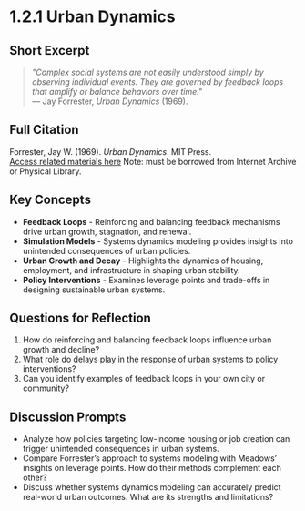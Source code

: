 # 1.2.1 Urban Dynamics

## Short Excerpt
> *"Complex social systems are not easily understood simply by observing individual events. They are governed by feedback loops that amplify or balance behaviors over time."*  
> — Jay Forrester, *Urban Dynamics* (1969).

## Full Citation
Forrester, Jay W. (1969). *Urban Dynamics*. MIT Press.  
[Access related materials here](https://archive.org/details/urbandynamics0000forr/mode/2up)
Note: must be borrowed from Internet Archive or Physical Library.  

## Key Concepts
- **Feedback Loops** - Reinforcing and balancing feedback mechanisms drive urban growth, stagnation, and renewal.  
- **Simulation Models** - Systems dynamics modeling provides insights into unintended consequences of urban policies.  
- **Urban Growth and Decay** - Highlights the dynamics of housing, employment, and infrastructure in shaping urban stability.  
- **Policy Interventions** - Examines leverage points and trade-offs in designing sustainable urban systems.  

## Questions for Reflection
1. How do reinforcing and balancing feedback loops influence urban growth and decline?  
2. What role do delays play in the response of urban systems to policy interventions?  
3. Can you identify examples of feedback loops in your own city or community?  

## Discussion Prompts
- Analyze how policies targeting low-income housing or job creation can trigger unintended consequences in urban systems.  
- Compare Forrester’s approach to systems modeling with Meadows’ insights on leverage points. How do their methods complement each other?  
- Discuss whether systems dynamics modeling can accurately predict real-world urban outcomes. What are its strengths and limitations?  

